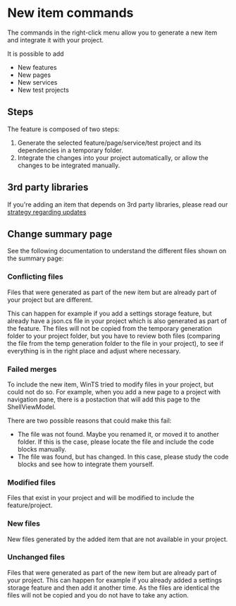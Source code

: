# New item commands

The commands in the right-click menu allow you to generate a new item and integrate it with your project.

It is possible to add

- New features
- New pages
- New services
- New test projects

## Steps

The feature is composed of two steps:

1. Generate the selected feature/page/service/test project and its dependencies in a temporary folder.
2. Integrate the changes into your project automatically, or allow the changes to be integrated manually.

## 3rd party libraries

If you're adding an item that depends on 3rd party libraries, please read our [strategy regarding updates](https://github.com/Microsoft/WindowsTemplateStudio/wiki/3rd-party-libraries---updates-and-breaking-changes)

## Change summary page

See the following documentation to understand the different files shown on the summary page:

### Conflicting files

Files that were generated as part of the new item but are already part of your project but are different.

This can happen for example if you add a settings storage feature, but already have a json.cs file in your project which is also generated as part of the feature.
The files will not be copied from the temporary generation folder to your project folder, but you have to review both files
(comparing the file from the temp generation folder to the file in your project), to see if everything is in the right place and adjust where necessary.

### Failed merges

To include the new item, WinTS tried to modify files in your project, but could not do so.
For example, when you add a new page to a project with navigation pane, there is a postaction that will add this page to the ShellViewModel.

There are two possible reasons that could make this fail:

- The file was not found. Maybe you renamed it, or moved it to another folder. If this is the case, please locate the file and include the code blocks manually.
- The file was found, but has changed. In this case, please study the code blocks and see how to integrate them yourself.

### Modified files

Files that exist in your project and will be modified to include the feature/project.

### New files

New files generated by the added item that are not available in your project.

### Unchanged files

Files that were generated as part of the new item but are already part of your project. This can happen for example if you already added a settings storage feature and then add it another time. As the files are identical the files will not be copied and you do not have to take any action.
